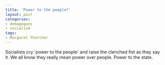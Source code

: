 ```yaml
---
title: 'Power to the people?'
layout: post
categories:
- demagogues
- socialism
tags:
- Margaret Thatcher
---
```


Socialists cry 'power to the people' and raise the clenched fist as they say it. We all know they really mean power over people. Power to the state.